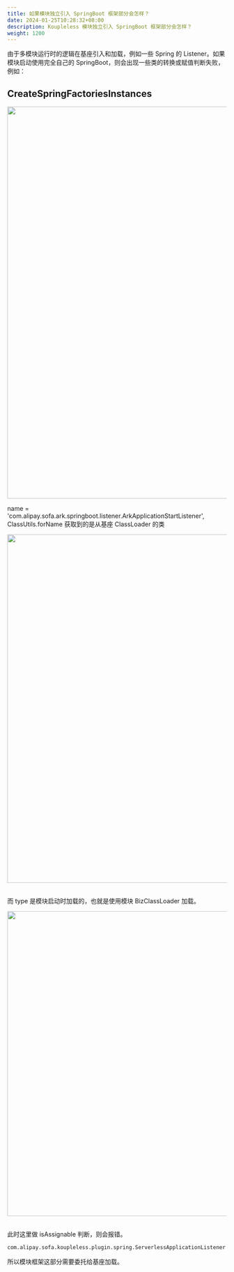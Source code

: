 ```yaml
---
title: 如果模块独立引入 SpringBoot 框架部分会怎样？
date: 2024-01-25T10:28:32+08:00
description: Koupleless 模块独立引入 SpringBoot 框架部分会怎样？
weight: 1200
---
```


由于多模块运行时的逻辑在基座引入和加载，例如一些 Spring 的 Listener。如果模块启动使用完全自己的 SpringBoot，则会出现一些类的转换或赋值判断失败，例如：

## CreateSpringFactoriesInstances

<div style="text-align: center;">
    <img align="center" width="900" src="https://intranetproxy.alipay.com/skylark/lark/0/2023/png/149473/1695020207040-788742b8-a1b1-4dc8-8ac2-f0675cf070d5.png#clientId=ufd4bb4ce-38f3-4&from=paste&height=280&id=EvWYQ&originHeight=560&originWidth=2778&originalType=binary&ratio=2&rotation=0&showTitle=false&size=201445&status=done&style=none&taskId=u342062f0-1d50-4344-9990-2377b42e6ca&title=&width=1389">
</div>

name = 'com.alipay.sofa.ark.springboot.listener.ArkApplicationStartListener', ClassUtils.forName 获取到的是从基座 ClassLoader 的类<br />

<div style="text-align: center;">
    <img align="center" width="800" src="https://intranetproxy.alipay.com/skylark/lark/0/2023/png/149473/1695020357927-660e3462-1bd7-4ede-9955-541b63caf650.png#clientId=ufd4bb4ce-38f3-4&from=paste&height=308&id=DwdJg&originHeight=616&originWidth=1786&originalType=binary&ratio=2&rotation=0&showTitle=false&size=132500&status=done&style=none&taskId=u870534d8-591d-4685-bdef-19aeb287535&title=&width=893">
</div>

<br />而 type 是模块启动时加载的，也就是使用模块 BizClassLoader 加载。<br />

<div style="text-align: center;">
    <img align="center" width="700" src="https://intranetproxy.alipay.com/skylark/lark/0/2023/png/149473/1695020334793-d8be43cc-b791-4aef-bb75-b8c890cbe82c.png#clientId=ufd4bb4ce-38f3-4&from=paste&height=400&id=q2juJ&originHeight=800&originWidth=1612&originalType=binary&ratio=2&rotation=0&showTitle=false&size=165924&status=done&style=none&taskId=u52077367-d352-49fc-9d49-a6ac0cf539b&title=&width=806">
</div>

<br />此时这里做 isAssignable 判断，则会报错。

```xml
com.alipay.sofa.koupleless.plugin.spring.ServerlessApplicationListener is not assignable to interface org.springframework.context.ApplicationListener
```

所以模块框架这部分需要委托给基座加载。


<br/>
<br/>
